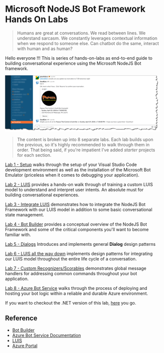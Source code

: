 # Microsoft NodeJS Bot Framework Hands On Labs

> Humans are great at conversations. We read between lines. We understand sarcasm. We constantly leverages contextual information when we respond to someone else. Can chatbot do the same, interact with human and as human?

Hello everyone !!! This is series of hands-on-labs as end-to-end guide to building conversational experience using the Microsoft NodeJS Bot framework.

![Screenshot](images/bot-slack.png)

> The content is broken up into 8 separate labs.  Each lab builds upon the previous, so it's highly recommended to walk through them in order.  That being said, if you're impatient I've added *starter* projects for each section.  

[Lab 1 - Setup](1-setup) walks through the setup of your Visual Studio Code development environment as well as the installation of the Microsoft Bot Emulator (priceless when it comes to debugging your application).

[Lab 2 - LUIS](2-luis) provides a hands-on walk through of training a custom LUIS model to understand and interpret user intents.  An absolute must for building conversational experiences.

[Lab 3 - Integrate LUIS](3-integrate-luis) demonstrates how to integrate the NodeJS Bot Framework with our LUIS model in addition to some basic conversational state management.

[Lab 4 - Bot Builder](4-bot-builder) provides a conceptual overview of the NodeJS Bot Framework and some of the critical components you'll want to become familiar with.

[Lab 5 - Dialogs](5-dialogs) Introduces and implements general **Dialog** design patterns

[Lab 6 - LUIS all the way down](6-luis-all-the-way-down) implements design patterns for integrating our LUIS model throughout the entire life cycle of a conversation.

[Lab 7 - Custom Recognizers/Scorables](7-scorables) demonstrates global message handlers for
addressing common commands throughout your bot application.

[Lab 8 - Azure Bot Service](8-azure-bot-services) walks through the process of deploying and hosting your bot logic within a reliable and durable Azure environment.

If you want to checkout the .NET version of this lab, [here](https://github.com/gtewksbury/Microsoft-Bot-Framework-HOL) you go. 

## Reference

- [Bot Builder](https://github.com/Microsoft/BotBuilder)
- [Azure Bot Service Documentation](https://docs.microsoft.com/en-us/azure/bot-service/nodejs/bot-builder-nodejs-quickstart?view=azure-bot-service-3.0)
- [LUIS](https://luis.ai)
- [Azure Portal](https://portal.azure.com)

